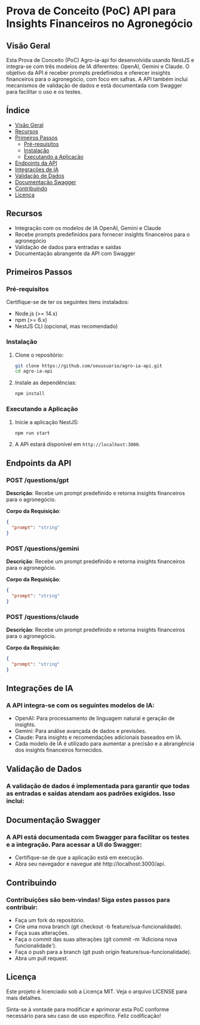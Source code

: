 # Prova de Conceito (PoC) API para Insights Financeiros no Agronegócio

## Visão Geral

Esta Prova de Conceito (PoC) Agro-ia-api foi desenvolvida usando NestJS e integra-se com três modelos de IA diferentes: OpenAI, Gemini e Claude. O objetivo da API é receber prompts predefinidos e oferecer insights financeiros para o agronegócio, com foco em safras. A API também inclui mecanismos de validação de dados e está documentada com Swagger para facilitar o uso e os testes.

## Índice

- [Visão Geral](#visão-geral)
- [Recursos](#recursos)
- [Primeiros Passos](#primeiros-passos)
  - [Pré-requisitos](#pré-requisitos)
  - [Instalação](#instalação)
  - [Executando a Aplicação](#executando-a-aplicação)
- [Endpoints da API](#endpoints-da-api)
- [Integrações de IA](#integrações-de-ia)
- [Validação de Dados](#validação-de-dados)
- [Documentação Swagger](#documentação-swagger)
- [Contribuindo](#contribuindo)
- [Licença](#licença)

## Recursos

- Integração com os modelos de IA OpenAI, Gemini e Claude
- Recebe prompts predefinidos para fornecer insights financeiros para o agronegócio
- Validação de dados para entradas e saídas
- Documentação abrangente da API com Swagger

## Primeiros Passos

### Pré-requisitos

Certifique-se de ter os seguintes itens instalados:

- Node.js (>= 14.x)
- npm (>= 6.x)
- NestJS CLI (opcional, mas recomendado)

### Instalação

1. Clone o repositório:

    ```bash
    git clone https://github.com/seuusuario/agro-ia-api.git
    cd agro-ia-api
    ```

2. Instale as dependências:

    ```bash
    npm install
    ```

### Executando a Aplicação

1. Inicie a aplicação NestJS:

    ```bash
    npm run start
    ```

2. A API estará disponível em `http://localhost:3000`.

## Endpoints da API

### POST /questions/gpt

**Descrição**: Recebe um prompt predefinido e retorna insights financeiros para o agronegócio.

**Corpo da Requisição**:

```json
{
  "prompt": "string"
}
```


### POST /questions/gemini

**Descrição**: Recebe um prompt predefinido e retorna insights financeiros para o agronegócio.

**Corpo da Requisição**:

```json
{
  "prompt": "string"
}
```

### POST /questions/claude

**Descrição**: Recebe um prompt predefinido e retorna insights financeiros para o agronegócio.

**Corpo da Requisição**:

```json
{
  "prompt": "string"
}
```

## Integrações de IA
### A API integra-se com os seguintes modelos de IA:

- OpenAI: Para processamento de linguagem natural e geração de insights.
- Gemini: Para análise avançada de dados e previsões.
- Claude: Para insights e recomendações adicionais baseados em IA.
- Cada modelo de IA é utilizado para aumentar a precisão e a abrangência dos insights financeiros fornecidos.

## Validação de Dados
### A validação de dados é implementada para garantir que todas as entradas e saídas atendam aos padrões exigidos. Isso inclui:

## Documentação Swagger
### A API está documentada com Swagger para facilitar os testes e a integração. Para acessar a UI do Swagger:

- Certifique-se de que a aplicação está em execução.
- Abra seu navegador e navegue até http://localhost:3000/api.
  
## Contribuindo
### Contribuições são bem-vindas! Siga estes passos para contribuir:

- Faça um fork do repositório.
- Crie uma nova branch (git checkout -b feature/sua-funcionalidade).
- Faça suas alterações.
- Faça o commit das suas alterações (git commit -m 'Adiciona nova funcionalidade').
- Faça o push para a branch (git push origin feature/sua-funcionalidade).
- Abra um pull request.

## Licença

Este projeto é licenciado sob a Licença MIT. Veja o arquivo LICENSE para mais detalhes.

Sinta-se à vontade para modificar e aprimorar esta PoC conforme necessário para seu caso de uso específico. Feliz codificação!
